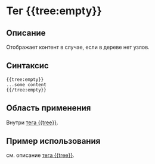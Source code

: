 # Тег {{tree:empty}}
## Описание
Отображает контент в случае, если в дереве нет узлов.

## Синтаксис

    {{tree:empty}}
    ...some content
    {{/tree:empty}}

## Область применения
Внутри [тега {{tree}}](./tree_tag.md).

## Пример использования
см. описание [тега {{tree}}](./tree_tag.md).
